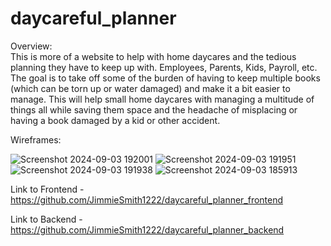 # daycareful_planner

Overview: <br>
This is more of a website to help with home daycares and the tedious planning they have to keep up with. Employees, Parents, Kids, Payroll, etc. The goal is to take off some of the burden of having to keep multiple books (which can be torn up or water damaged) and make it a bit easier to manage. This will help small home daycares with managing a multitude of things all while saving them space and the headache of misplacing or having a book damaged by a kid or other accident. 

Wireframes: <br>

![Screenshot 2024-09-03 192001](https://github.com/user-attachments/assets/afad2392-69cf-45e8-890e-e493ce84b74f)
![Screenshot 2024-09-03 191951](https://github.com/user-attachments/assets/8680b82b-827b-4d71-86b8-4c988d411504)
![Screenshot 2024-09-03 191938](https://github.com/user-attachments/assets/03e1686f-d8d9-4377-acbb-124dea7072f2)
![Screenshot 2024-09-03 185913](https://github.com/user-attachments/assets/bae6cbcc-e640-44f1-b54a-1e81f4ae6e45)

Link to Frontend - https://github.com/JimmieSmith1222/daycareful_planner_frontend

Link to Backend - https://github.com/JimmieSmith1222/daycareful_planner_backend
